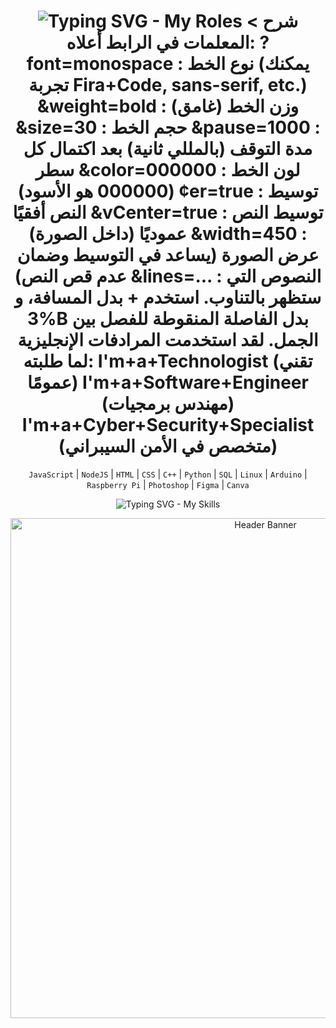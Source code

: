 <div align="center">

  <!-- 1. تأثير الكتابة المتحرك للنص الرئيسي -->
  <h1> 
    <img src="https://readme-typing-svg.demolab.com/?font=monospace&weight=bold&size=30&pause=1000&color=000000¢er=true&vCenter=true&random=false&width=450&lines=I'm+a+Technologist;I'm+a+Software+Engineer;I'm+a+Cyber+Security+Specialist" alt="Typing SVG - My Roles" />
    <
      شرح المعلمات في الرابط أعلاه:
      ?font=monospace         : نوع الخط (يمكنك تجربة Fira+Code, sans-serif, etc.)
      &weight=bold            : وزن الخط (غامق)
      &size=30                : حجم الخط
      &pause=1000             : مدة التوقف (بالمللي ثانية) بعد اكتمال كل سطر
      &color=000000           : لون الخط (000000 هو الأسود)
      ¢er=true            : توسيط النص أفقيًا
      &vCenter=true           : توسيط النص عموديًا (داخل الصورة)
      &width=450              : عرض الصورة (يساعد في التوسيط وضمان عدم قص النص)
      &lines=...              : النصوص التي ستظهر بالتناوب. استخدم + بدل المسافة، و %3B بدل الفاصلة المنقوطة للفصل بين الجمل.
                                لقد استخدمت المرادفات الإنجليزية لما طلبته:
                                I'm+a+Technologist             (تقني عمومًا)
                                I'm+a+Software+Engineer        (مهندس برمجيات)
                                I'm+a+Cyber+Security+Specialist (متخصص في الأمن السيبراني)
    
  </h1>

  <!-- 2. قائمة التقنيات (كنص ثابت أو تأثير كتابة آخر) -->
  
  <!-- الخيار أ: قائمة ثابتة (أبسط وأكثر شيوعًا) -->
  <p>
    <code>JavaScript</code> | <code>NodeJS</code> | <code>HTML</code> | <code>CSS</code> | <code>C++</code> | <code>Python</code> | <code>SQL</code> | <code>Linux</code> | <code>Arduino</code> | <code>Raspberry Pi</code> | <code>Photoshop</code> | <code>Figma</code> | <code>Canva</code>
  </p>

  <!-- الخيار ب: تأثير كتابة آخر لقائمة التقنيات (قد يكون مزدحمًا بصريًا) -->
  
  <p>
    <img src="https://readme-typing-svg.demolab.com/?font=monospace&size=18&pause=1000&color=333333¢er=true&vCenter=true&random=false&width=600&lines=Javascript+%7C+NodeJS+%7C+HTML+%7C+CSS;C%2B%2B+%7C+Python+%7C+SQL;Linux+%7C+Kali+%7C+Ubuntu;Arduino+%7C+Raspberry+Pi;Photoshop+%7C+Figma+%7C+Canva" alt="Typing SVG - My Skills" />
  </p> 
  
  
</div>

<!-- ملاحظة: لإضافة الخلفية الشبيهة بالصورة، ستحتاج إلى تصميم صورة رأس (Header Banner) -->
<!-- ووضعها في بداية الملف، مثل: -->
<p align="center">
  <img src="رابط_صورة_الخلفية_الخاصة_بك.png_أو_gif" alt="Header Banner" width="800"/>
</p> 
